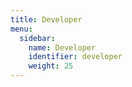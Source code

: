 ```yaml
---
title: Developer
menu:
  sidebar:
    name: Developer
    identifier: developer
    weight: 25
---
```


